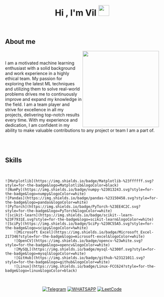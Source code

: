 
<h1 align="center"><b>Hi , I'm Vil </b><img src="https://media.giphy.com/media/hvRJCLFzcasrR4ia7z/giphy.gif" width="35"></h1>




<br>



	
##  **About me**

<picture> <img align="right" src="[https://gfycat.com/ru/achingzestyfinnishspitz]" width = 250px></picture>

<br>

I am a motivated machine learning enthusiast with a solid background and work experience in a highly ethical team. 
My passion for exploring the latest ML techniques and utilizing them to solve real-world problems drives me to 
continuously improve and expand my knowledge in the field. I am a team player and strive for excellence in all 
my projects, delivering top-notch results every time. With my experience and dedication, I am confident in my ability 
to make valuable contributions to any project or team I am a part of.

<br><br>



## <b> Skills</b>
<br>

<p align="center">

	![Matplotlib](https://img.shields.io/badge/Matplotlib-%23ffffff.svg?style=for-the-badge&logo=Matplotlib&logoColor=black)
	![NumPy](https://img.shields.io/badge/numpy-%23013243.svg?style=for-the-badge&logo=numpy&logoColor=white)
	![Pandas](https://img.shields.io/badge/pandas-%23150458.svg?style=for-the-badge&logo=pandas&logoColor=white)
	![PyTorch](https://img.shields.io/badge/PyTorch-%23EE4C2C.svg?style=for-the-badge&logo=PyTorch&logoColor=white)
	![scikit-learn](https://img.shields.io/badge/scikit--learn-%23F7931E.svg?style=for-the-badge&logo=scikit-learn&logoColor=white)
	![SciPy](https://img.shields.io/badge/SciPy-%230C55A5.svg?style=for-the-badge&logo=scipy&logoColor=%white)
        ![Microsoft Excel](https://img.shields.io/badge/Microsoft_Excel-217346?style=for-the-badge&logo=microsoft-excel&logoColor=white)
     	![OpenCV](https://img.shields.io/badge/opencv-%23white.svg?style=for-the-badge&logo=opencv&logoColor=white)
        ![MySQL](https://img.shields.io/badge/mysql-%2300f.svg?style=for-the-badge&logo=mysql&logoColor=white)
        ![GitHub](https://img.shields.io/badge/github-%23121011.svg?style=for-the-badge&logo=github&logoColor=white)
        ![Linux](https://img.shields.io/badge/Linux-FCC624?style=for-the-badge&logo=linux&logoColor=black)
<br>

</p>
<div align="center">

  <a href="">[![Telegram](https://img.shields.io/badge/-Telegram-27A7E7?style=for-the-badge&logo=telegram)](https://t.me/guvil)</a>
  <a href="">[![WHATSAPP](https://img.shields.io/badge/-WHATSAPP-28D146?style=for-the-badge&logo=whatsapp&logoColor=FFFFFF)](https://wa.me/79991307737)</a>
  <a href="">[![LeetCode](https://img.shields.io/badge/LeetCode-000000?style=for-the-badge&logo=LeetCode&logoColor=#d16c06)](https://leetcode.com/Gubaydullin/)</a>

</div>

